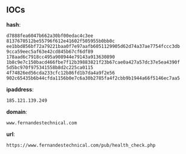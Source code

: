 
## IOCs

__hash__:

```text
d7888fea6047b662a30bf00edac4c3ee
8137670512be55796f612e41602f505955b0bb0c
ee1bbd856bf72a79221baa0f7e97aafb6051129905d62d74a37ae7754fccc3db
9cca59eec5af63e42cd845b67cf6df89
178aad6c7918cc495a908944e79143a913630890
1b8c9e7c150bacd466fbe7f12b39883821f23b67cae0a427a57dc37e5ea4390f
5d5bc970f975341558b8d2c225ca0115
4f74826ed56cda233cfc12b86fd1b7da4a9f2e56
902c65435b6b44cfda1156b0e7c6a30b2785fa4f2cbb9b1944a66f5146ec7aa5
```
__ipaddress__:

```text
185.121.139.249
```
__domain__:

```text
www.fernandestechnical.com
```
__url__:

```text
https://www.fernandestechnical.com/pub/health_check.php
```